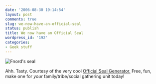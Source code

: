 ```yaml
---
date: '2006-08-30 19:14:54'
layout: post
comments: true
slug: we-now-have-an-official-seal
status: publish
title: We now have an Official Seal
wordpress_id: '192'
categories:
- Geek stuff
---
```



![Fnord's seal](http://www.phfactor.net/wp-pics/seal.gif)


Ahh. Tasty. Courtesy of the very cool [Official Seal Generator.](http://www.says-it.com/seal/index.php) Free, fun, make one for _your_ family/tribe/social gathering unit today!
